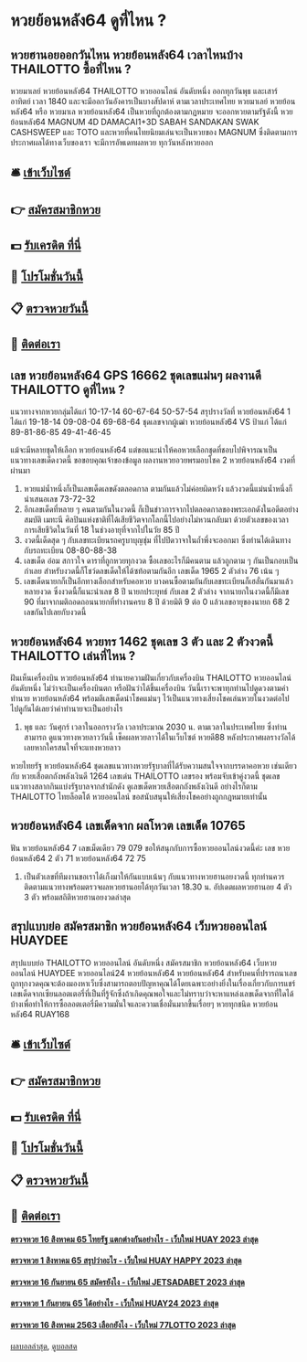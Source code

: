 # หวยย้อนหลัง64 ดูที่ไหน ?
## หวยฮานอยออกวันไหน หวยย้อนหลัง64 เวลาไหนบ้าง THAILOTTO ซื้อที่ไหน ?
หวยมาเลย์ หวยย้อนหลัง64 THAILOTTO หวยออนไลน์ อันดับหนึ่ง ออกทุกวันพุธ และเสาร์ อาทิตย์ เวลา 1840 และจะมีออกวันอังคารเป็นบางสัปดาห์ ตามเวลาประเทศไทย หวยมาเลย์ หวยย้อนหลัง64 หรือ หวยมาเล หวยย้อนหลัง64 เป็นหวยที่ถูกต้องตามกฏหมาย จะออกหวยตามรัฐดังนี้ หวยย้อนหลัง64 MAGNUM 4D DAMACAI1+3D SABAH SANDAKAN SWAK CASHSWEEP และ TOTO และหวยที่คนไทยนิยมเล่นจะเป็นหวยของ MAGNUM ซึ่งติดตามการประกาศผลได้ทางเว็บของเรา จะมีการอัพเดทผลหวย ทุกวันหลังหวยออก

## 🛎 [เข้าเว็บไซต์](https://bit.ly/3BG5bNw)
## 👉 [สมัครสมาชิกหวย](https://bit.ly/3BG5bNw)
## 💵 [รับเครดิต ที่นี่](https://bit.ly/3C3mvgS)
## 👑 [โปรโมชั่นวันนี้](https://bit.ly/3C3mvgS)
## 📋 [ตรวจหวยวันนี้](https://bit.ly/3C3mvgS)
## 📱 [ติดต่อเรา](https://bit.ly/3C3mvgS)

## เลข หวยย้อนหลัง64 GPS 16662 ชุดเลขแม่นๆ ผลงานดี THAILOTTO ดูที่ไหน ?
แนวทางจากหวยกลุ่มได้แก่
10-17-14
60-67-64
50-57-54
สรุปรางวัลที่ หวยย้อนหลัง64 1 ได้แก่
19-18-14
09-08-04
69-68-64
ชุดเลขจากผู้เฒ่า หวยย้อนหลัง64 VS ป้าแก่ ได้แก่
89-81-86-85
49-41-46-45

แม้จะมีหลายชุดให้เลือก หวยย้อนหลัง64 แต่ขอแนะนำให้คอหวยเลือกชุดที่ชอบไปพิจารณาเป็นแนวทางเลขเด็ดงวดนี้
ขอขอบคุณเจ้าของข้อมูล
ผลงานหวยอวยพรมอบโชค 2 หวยย้อนหลัง64 งวดที่ผ่านมา
1. หวยแม่น้ำหนึ่งก็เป็นเลขเด็ดเลขดังตลอดกาล ตามกันแล้วไม่ค่อยผิดหวัง แล้วงวดนี้แม่นน้ำหนึ่งก็นำเสนอเลข 73-72-32
2. อีกเลขเด็ดที่หลาย ๆ คนตามกันในงวดนี้ ก็เป็นข่าวการจากไปตลอดกาลของพระเอกดังในอดีตอย่าง สมบัติ เมทะนี ศิลปินแห่งชาติที่ได้เสียชีวิตจากโลกนี้ไปอย่างไม่หวนกลับมา ด้วยตัวเลขของเวลาการเสียชีวิตในวันที่ 18 ในช่วงอายุที่จากไปในวัย 85 ปี
3. งวดนี้เด็ดสุด ๆ กับเลขทะเบียนรถครูบาบุญชุ่ม ที่ไปปิดวาจาในถ้ำพึ่งจะออกมา ซึ่งท่านได้เดินทางกับรถทะเบียน 08-80-88-38
4. เลขเด็ด อ๋อม สกาวใจ ดาราที่ถูกหวยทุกงวด ซื้อเลขอะไรก็มีคนตาม แล้วถูกตาม ๆ กันเป็นกอบเป็นกำเลย สำหรับงวดนี้ก็โชว์ดลขเด็ดให้ได้ซท้อตามกันอีก เลขเด็ด 1965 2 ตัวล่าง 76 เน้น ๆ
5. เลขเด็ดนายกก็เป็นอีกทางเลือกสำหรับคอหวย บางคนซื้อตามกันกับเลขทะเบียนก็เฮลั่นกันมาแล้วหลายงวด ซึ่งงวดนี้ก็แนะนำเลข 8 ปี นายกประยุทธ์ กับเลข 2 ตัวล่าง จากนายกในงวดนี้ก็มีเลข 90 ที่มาจากมติถอดถอนนายกที่ทำงานครบ 8 ปี ด้วยมิติ 9 ต่อ 0 แล้วเลขอายุของนายก 68 2 เลขกันไปเลยกับงวดนี้

## หวยย้อนหลัง64 หวยทร 1462 ชุดเลข 3 ตัว และ 2 ตัวงวดนี้ THAILOTTO เล่นที่ไหน ?
ฝันเห็นเครื่องบิน หวยย้อนหลัง64 ทำนายความฝันเกี่ยวกับเครื่องบิน THAILOTTO หวยออนไลน์ อันดับหนึ่ง ไม่ว่าจะเป็นเครื่องบินตก หรือฝันว่าได้ขึ้นเครื่องบิน วันนี้เราจะพาทุกท่านไปดูดวงตามคำทำนาย หวยย้อนหลัง64 พร้อมตีเลขเด็ดนำโชคแม่นๆ ไว้เป็นแนวทางเสี่ยงโชคเล่นหวยในงวดต่อไป ไปดูกันได้เลยว่าคำทำนายจะเป็นอย่างไร
1. พุธ และ วันศุกร์ เวลาในออกรางวัล เวลาประมาณ 2030 น. ตามเวลาในประเทศไทย ซึ่งท่านสามารถ ดูแนวทางหวยลาววันนี้ เช็คผลหวยลาวได้ในเว็บไซต์ หวยดี88 หลังประกาศผลรางวัลได้เลยหากใครสนใจที่จะแทงหวยลาว

หวยไทยรัฐ หวยย้อนหลัง64 ชุดเลขแนวทางหวยรัฐบาลที่ได้รับความสนใจจากบรรดาคอหวย เช่นเดียวกับ หวยเสือตกถังพลังเงินดี 1264 เลขเด่น THAILOTTO เลขรอง พร้อมจับเข้าคู่งวดนี้ ชุดเลขแนวทางสลากกินแบ่งรัฐบาลจากสำนักดัง ดูเลขเด็ดหวยเสือตกถังพลังเงินดี อย่างไรก็ตาม THAILOTTO ไทยล็อตโต้ หวยออนไลน์ ขอสนับสนุนให้เสี่ยงโชคอย่างถูกกฎหมายเท่านั้น

## หวยย้อนหลัง64 เลขเด็ดจาก ผลโหวต เลขเด็ด 10765
ฟัน หวยย้อนหลัง64 7
เลขเม็ดเดียว 79 079
ขอให้สนุกกับการซื้อหวยออนไลน์งวดนี้ค่ะ
เลข หวยย้อนหลัง64 2 ตัว 71 หวยย้อนหลัง64 72 75
1. เป็นตัวเลขที่ทีมงานขอเราได้เก็งมาให้กันแบบเน้นๆ กับแนวทางหวยฮานอยงวดนี้ ทุกท่านควรติดตามแนวทางพร้อมตรวจผลหวยฮานอยได้ทุกวันเวลา 18.30 น. อัปเดตผลหวยฮานอย 4 ตัว 3 ตัว พร้อมสถิติหวยฮานอยงวดล่าสุด

## สรุปแบบย่อ สมัครสมาชิก หวยย้อนหลัง64 เว็บหวยออนไลน์ HUAYDEE
สรุปแบบย่อ THAILOTTO หวยออนไลน์ อันดับหนึ่ง สมัครสมาชิก หวยย้อนหลัง64 เว็บหวยออนไลน์ HUAYDEE หวยออนไลน์24 หวยย้อนหลัง64 หวยย้อนหลัง64 สำหรับคนที่ปรารถนาเลขถูกทุกงวดคุณจะต้องมองหาเว็บซึ่งสามารถตอบปัญหาคุณได้โดยเฉพาะอย่างยิ่งในเรื่องเกี่ยวกับการแชร์เลขเด็ดจากเซียนลอตเตอรี่ที่เป็นที่รู้จักซึ่งถ้าเกิดคุณพอใจและไม่ทราบว่าจะหาแหล่งเลขเด็ดจากที่ใดได้บ้างเพื่อทำให้การซื้อลอตเตอรี่มีความมั่นใจและความเชื่อมั่นมากขึ้นเรื่อยๆ หวยทุกชนิด หวยย้อนหลัง64 RUAY168

## 🛎 [เข้าเว็บไซต์](https://bit.ly/3BG5bNw)
## 👉 [สมัครสมาชิกหวย](https://bit.ly/3BG5bNw)
## 💵 [รับเครดิต ที่นี่](https://bit.ly/3C3mvgS)
## 👑 [โปรโมชั่นวันนี้](https://bit.ly/3C3mvgS)
## 📋 [ตรวจหวยวันนี้](https://bit.ly/3C3mvgS)
## 📱 [ติดต่อเรา](https://bit.ly/3C3mvgS)

#### [ตรวจหวย 16 สิงหาคม 65 ไทยรัฐ แตกต่างกันอย่างไร - เว็บใหม่ HUAY 2023 ล่าสุด](https://atom.io/themes/ตรวจหวย%2016%20สิงหาคม%2065%20ไทยรัฐ%20แตกต่างกันอย่างไร%20-%20เว็บใหม่%20huay%202023%20ล่าสุด)
#### [ตรวจหวย 1 สิงหาคม 65 สรุปว่าอะไร - เว็บใหม่ HUAY HAPPY 2023 ล่าสุด](https://atom.io/themes/ตรวจหวย%201%20สิงหาคม%2065%20สรุปว่าอะไร%20-%20เว็บใหม่%20huay%20happy%202023%20ล่าสุด)
#### [ตรวจหวย 16 กันยายน 65 สมัครยังไง - เว็บใหม่ JETSADABET 2023 ล่าสุด](https://atom.io/themes/ตรวจหวย%2016%20กันยายน%2065%20สมัครยังไง%20-%20เว็บใหม่%20jetsadabet%202023%20ล่าสุด)
#### [ตรวจหวย 1 กันยายน 65 ได้อย่างไร - เว็บใหม่ HUAY24 2023 ล่าสุด](https://atom.io/themes/ตรวจหวย%201%20กันยายน%2065%20ได้อย่างไร%20-%20เว็บใหม่%20huay24%202023%20ล่าสุด)
#### [ตรวจหวย 16 สิงหาคม 2563 เลือกยังไง - เว็บใหม่ 77LOTTO 2023 ล่าสุด](https://atom.io/themes/ตรวจหวย%2016%20สิงหาคม%202563%20เลือกยังไง%20-%20เว็บใหม่%2077lotto%202023%20ล่าสุด)

[ผลบอลล่าสุด](https://siamsport.tv "ผลบอลล่าสุด"), [ดูบอลสด](https://siamsport.tv/ดูบอลสด "ดูบอลสด")